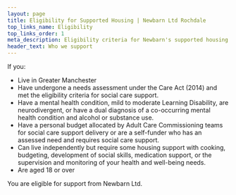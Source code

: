 ```yaml
---
layout: page
title: Eligibility for Supported Housing | Newbarn Ltd Rochdale
top_links_name: Eligibility
top_links_order: 1
meta_description: Eligibility criteria for Newbarn's supported housing in Greater Manchester, serving adults with mental health conditions, learning disabilities, and neurodivergent individuals.
header_text: Who we support
---
```


If you:

 - Live in Greater Manchester
 - Have undergone a needs assessment under the Care Act (2014) and met the eligibility criteria for social care support.
 - Have a mental health condition, mild to moderate Learning Disability, are neurodivergent, or have a dual diagnosis of a co-occurring mental health condition and alcohol or substance use.
 - Have a personal budget allocated by Adult Care Commissioning teams for social care support delivery or are a self-funder who has an assessed need and requires social care support.
 - Can live independently but require some housing support with cooking, budgeting, development of social skills, medication support, or the supervision and monitoring of your health and well-being needs.
 - Are aged 18 or over

You are eligible for support from Newbarn Ltd.
